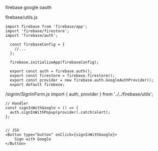firebase google oauth

firebase/utils.js

    import firebase from 'firebase/app';
    import 'firebase/firestore';
    import 'firebase/auth';

      const firebaseConfig = {
        //...
      };

      firebase.initializeApp(firebaseConfig);

      export const auth = firebase.auth();
      export const firestore = firebase.firestore();
      export const provider = new firebase.auth.GoogleAuthProvider();
      export default firebase;

/signin/SignInForm.js
import { auth, provider } from '../../firebase/utils';

    // Handler
    const signInWithGoogle = () => {
      auth.signInWithPopup(provider).catch(alert);
    };


    // JSX
    <Button type="button" onClick={signInWithGoogle}>
        Sign with Google
    </Button>
